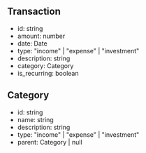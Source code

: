 ## Transaction

- id: string
- amount: number
- date: Date
- type: "income" | "expense" | "investment"
- description: string
- category: Category
- is_recurring: boolean


## Category

- id: string
- name: string
- description: string
- type: "income" | "expense" | "investment"
- parent: Category | null
